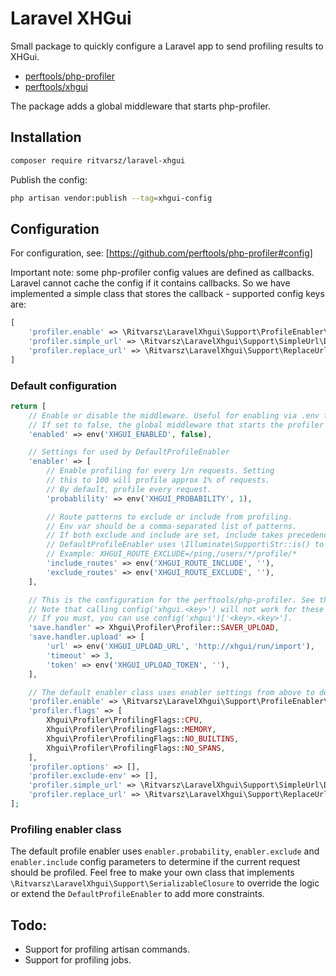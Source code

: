 # Laravel XHGui

Small package to quickly configure a Laravel app to send profiling results to XHGui.
- [perftools/php-profiler](https://github.com/perftools/php-profiler)
- [perftools/xhgui](https://github.com/perftools/xhgui)

The package adds a global middleware that starts php-profiler.

## Installation
```bash
composer require ritvarsz/laravel-xhgui
```

Publish the config:
```bash
php artisan vendor:publish --tag=xhgui-config
```

## Configuration

For configuration, see: [https://github.com/perftools/php-profiler#config]

Important note: some php-profiler config values are defined as callbacks. Laravel cannot cache the config if it contains callbacks.
So we have implemented a simple class that stores the callback - supported config keys are:
```php
[
    'profiler.enable' => \Ritvarsz\LaravelXhgui\Support\ProfileEnabler\DefaultProfileEnabler::class,
    'profiler.simple_url' => \Ritvarsz\LaravelXhgui\Support\SimpleUrl\DefaultSimpleUrl::class,
    'profiler.replace_url' => \Ritvarsz\LaravelXhgui\Support\ReplaceUrl\DefaultReplaceUrl::class,
]
```

### Default configuration
```php
return [
    // Enable or disable the middleware. Useful for enabling via .env file.
    // If set to false, the global middleware that starts the profiler will not be registered.
    'enabled' => env('XHGUI_ENABLED', false),

    // Settings for used by DefaultProfileEnabler
    'enabler' => [
        // Enable profiling for every 1/n requests. Setting 
        // this to 100 will profile approx 1% of requests.
        // By default, profile every request.
        'probablility' => env('XHGUI_PROBABILITY', 1),

        // Route patterns to exclude or include from profiling.
        // Env var should be a comma-separated list of patterns.
        // If both exclude and include are set, include takes precedence (exclude is ignored).
        // DefaultProfileEnabler uses \Illuminate\Support\Str::is() to match patterns.
        // Example: XHGUI_ROUTE_EXCLUDE=/ping,/users/*/profile/*
        'include_routes' => env('XHGUI_ROUTE_INCLUDE', ''),
        'exclude_routes' => env('XHGUI_ROUTE_EXCLUDE', ''),
    ],

    // This is the configuration for the perftools/php-profiler. See the README for more information.
    // Note that calling config('xhgui.<key>') will not work for these values.
    // If you must, you can use config('xhgui')['<key>.<key>'].
    'save.handler' => Xhgui\Profiler\Profiler::SAVER_UPLOAD,
    'save.handler.upload' => [
        'url' => env('XHGUI_UPLOAD_URL', 'http://xhgui/run/import'),
        'timeout' => 3,
        'token' => env('XHGUI_UPLOAD_TOKEN', ''),
    ],

    // The default enabler class uses enabler settings from above to determine if the profiler should run.
    'profiler.enable' => \Ritvarsz\LaravelXhgui\Support\ProfileEnabler\DefaultProfileEnabler::class,
    'profiler.flags' => [
        Xhgui\Profiler\ProfilingFlags::CPU,
        Xhgui\Profiler\ProfilingFlags::MEMORY,
        Xhgui\Profiler\ProfilingFlags::NO_BUILTINS,
        Xhgui\Profiler\ProfilingFlags::NO_SPANS,
    ],
    'profiler.options' => [],
    'profiler.exclude-env' => [],
    'profiler.simple_url' => \Ritvarsz\LaravelXhgui\Support\SimpleUrl\DefaultSimpleUrl::class,
    'profiler.replace_url' => \Ritvarsz\LaravelXhgui\Support\ReplaceUrl\DefaultReplaceUrl::class,
];
```

### Profiling enabler class
The default profile enabler uses `enabler.probability`, `enabler.exclude` and `enabler.include` config parameters to determine if the current request should be profiled. 
Feel free to make your own class that implements `\Ritvarsz\LaravelXhgui\Support\SerializableClosure` to override the logic or extend the `DefaultProfileEnabler` to add more constraints.

## Todo:
- Support for profiling artisan commands.
- Support for profiling jobs.
